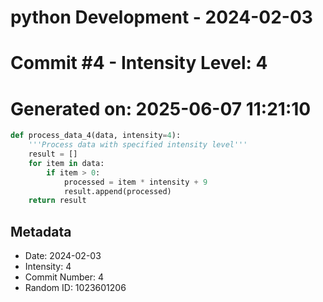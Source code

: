 ﻿# python Development - 2024-02-03
# Commit #4 - Intensity Level: 4
# Generated on: 2025-06-07 11:21:10
```python
def process_data_4(data, intensity=4):
    '''Process data with specified intensity level'''
    result = []
    for item in data:
        if item > 0:
            processed = item * intensity + 9
            result.append(processed)
    return result
```
## Metadata
- Date: 2024-02-03
- Intensity: 4
- Commit Number: 4
- Random ID: 1023601206
